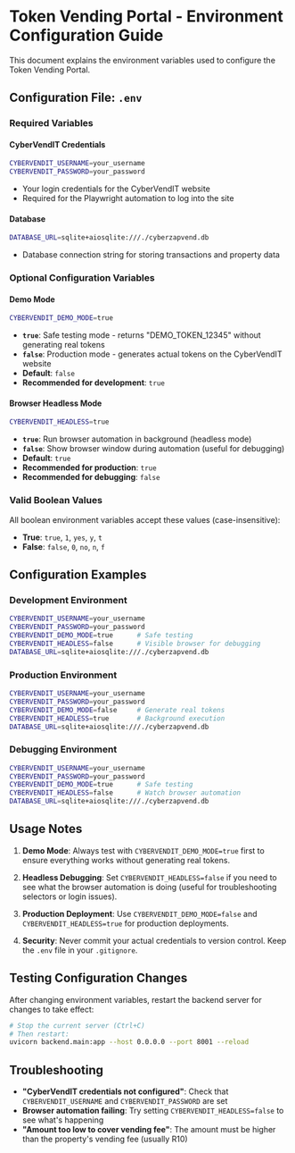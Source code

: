 # Token Vending Portal - Environment Configuration Guide

This document explains the environment variables used to configure the Token Vending Portal.

## Configuration File: `.env`

### Required Variables

#### CyberVendIT Credentials
```bash
CYBERVENDIT_USERNAME=your_username
CYBERVENDIT_PASSWORD=your_password
```
- Your login credentials for the CyberVendIT website
- Required for the Playwright automation to log into the site

#### Database
```bash
DATABASE_URL=sqlite+aiosqlite:///./cyberzapvend.db
```
- Database connection string for storing transactions and property data

### Optional Configuration Variables

#### Demo Mode
```bash
CYBERVENDIT_DEMO_MODE=true
```
- **`true`**: Safe testing mode - returns "DEMO_TOKEN_12345" without generating real tokens
- **`false`**: Production mode - generates actual tokens on the CyberVendIT website
- **Default**: `false`
- **Recommended for development**: `true`

#### Browser Headless Mode
```bash
CYBERVENDIT_HEADLESS=true
```
- **`true`**: Run browser automation in background (headless mode)
- **`false`**: Show browser window during automation (useful for debugging)
- **Default**: `true`
- **Recommended for production**: `true`
- **Recommended for debugging**: `false`

### Valid Boolean Values

All boolean environment variables accept these values (case-insensitive):
- **True**: `true`, `1`, `yes`, `y`, `t`
- **False**: `false`, `0`, `no`, `n`, `f`

## Configuration Examples

### Development Environment
```bash
CYBERVENDIT_USERNAME=your_username
CYBERVENDIT_PASSWORD=your_password
CYBERVENDIT_DEMO_MODE=true      # Safe testing
CYBERVENDIT_HEADLESS=false      # Visible browser for debugging
DATABASE_URL=sqlite+aiosqlite:///./cyberzapvend.db
```

### Production Environment
```bash
CYBERVENDIT_USERNAME=your_username
CYBERVENDIT_PASSWORD=your_password
CYBERVENDIT_DEMO_MODE=false     # Generate real tokens
CYBERVENDIT_HEADLESS=true       # Background execution
DATABASE_URL=sqlite+aiosqlite:///./cyberzapvend.db
```

### Debugging Environment
```bash
CYBERVENDIT_USERNAME=your_username
CYBERVENDIT_PASSWORD=your_password
CYBERVENDIT_DEMO_MODE=true      # Safe testing
CYBERVENDIT_HEADLESS=false      # Watch browser automation
DATABASE_URL=sqlite+aiosqlite:///./cyberzapvend.db
```

## Usage Notes

1. **Demo Mode**: Always test with `CYBERVENDIT_DEMO_MODE=true` first to ensure everything works without generating real tokens.

2. **Headless Debugging**: Set `CYBERVENDIT_HEADLESS=false` if you need to see what the browser automation is doing (useful for troubleshooting selectors or login issues).

3. **Production Deployment**: Use `CYBERVENDIT_DEMO_MODE=false` and `CYBERVENDIT_HEADLESS=true` for production deployments.

4. **Security**: Never commit your actual credentials to version control. Keep the `.env` file in your `.gitignore`.

## Testing Configuration Changes

After changing environment variables, restart the backend server for changes to take effect:

```bash
# Stop the current server (Ctrl+C)
# Then restart:
uvicorn backend.main:app --host 0.0.0.0 --port 8001 --reload
```

## Troubleshooting

- **"CyberVendIT credentials not configured"**: Check that `CYBERVENDIT_USERNAME` and `CYBERVENDIT_PASSWORD` are set
- **Browser automation failing**: Try setting `CYBERVENDIT_HEADLESS=false` to see what's happening
- **"Amount too low to cover vending fee"**: The amount must be higher than the property's vending fee (usually R10)
